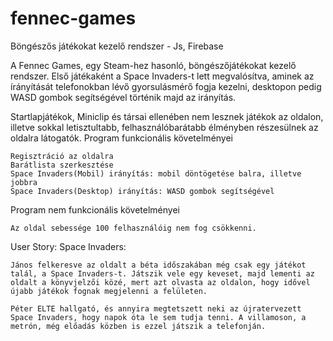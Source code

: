 # fennec-games
Böngészős játékokat kezelő rendszer - Js, Firebase

A Fennec Games, egy Steam-hez hasonló, böngészőjátékokat kezelő rendszer. Első játékaként a Space Invaders-t lett megvalósítva, aminek az írányítását telefonokban lévő gyorsulásmérő fogja kezelni, desktopon pedig WASD gombok segítségével történik majd az irányítás.

Startlapjátékok, Miniclip és társai ellenében nem lesznek játékok az oldalon, illetve sokkal letisztultabb, felhasználóbarátabb élményben részesülnek az oldalra látogatók.
Program funkcionális követelményei

    Regisztráció az oldalra
    Barátlista szerkesztése
    Space Invaders(Mobil) irányítás: mobil döntögetése balra, illetve jobbra
    Space Invaders(Desktop) irányítás: WASD gombok segítségével

Program nem funkcionális követelményei

    Az oldal sebessége 100 felhasználóig nem fog csökkenni.

User Story:
Space Invaders:

    János felkeresve az oldalt a béta időszakában még csak egy játékot talál, a Space Invaders-t. Játszik vele egy keveset, majd lementi az oldalt a könyvjelzői közé, mert azt olvasta az oldalon, hogy idővel újabb játékok fognak megjelenni a felületen.

    Péter ELTE hallgató, és annyira megtetszett neki az újratervezett Space Invaders, hogy napok óta le sem tudja tenni. A villamoson, a metrón, még előadás közben is ezzel játszik a telefonján.
